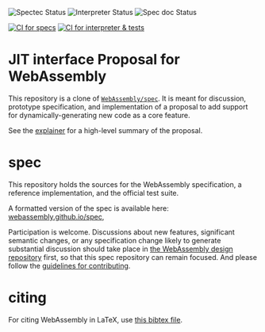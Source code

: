 ![Spectec Status](https://github.com/WebAssembly/spec/actions/workflows/ci-spectec.yml/badge.svg)
![Interpreter Status](https://github.com/WebAssembly/spec/actions/workflows/ci-interpreter.yml/badge.svg)
![Spec doc Status](https://github.com/WebAssembly/spec/actions/workflows/ci-spec.yml/badge.svg)

[![CI for specs](https://github.com/WebAssembly/spec/actions/workflows/ci-spec.yml/badge.svg)](https://github.com/WebAssembly/spec/actions/workflows/ci-spec.yml)
[![CI for interpreter & tests](https://github.com/WebAssembly/spec/actions/workflows/ci-interpreter.yml/badge.svg)](https://github.com/WebAssembly/spec/actions/workflows/ci-interpreter.yml)

# JIT interface Proposal for WebAssembly

This repository is a clone of [`WebAssembly/spec`](https://github.com/WebAssembly/spec/). It is meant for discussion, prototype specification, and implementation of a proposal to add support for dynamically-generating new code as a core feature.

See the [explainer](proposals/stack-switching/Explainer.md) for a high-level summary of the proposal.

# spec

This repository holds the sources for the WebAssembly specification,
a reference implementation, and the official test suite.

A formatted version of the spec is available here:
[webassembly.github.io/spec](https://webassembly.github.io/spec/),

Participation is welcome. Discussions about new features, significant semantic
changes, or any specification change likely to generate substantial discussion
should take place in
[the WebAssembly design repository](https://github.com/WebAssembly/design)
first, so that this spec repository can remain focused. And please follow the
[guidelines for contributing](Contributing.md).

# citing

For citing WebAssembly in LaTeX, use [this bibtex file](wasm-specs.bib).
